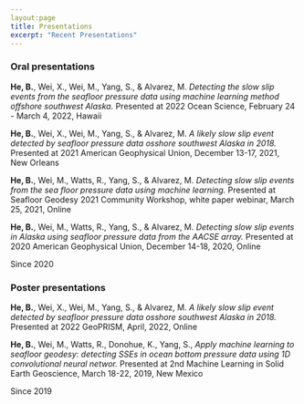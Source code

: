 ```yaml
---
layout:page
title: Presentations
excerpt: "Recent Presentations"
---
```


### Oral presentations 

__He, B.__, Wei, X., Wei, M., Yang, S., & Alvarez, M.  _Detecting the slow slip events from the seafloor pressure data using machine learning method offshore southwest Alaska._  Presented at 2022 Ocean Science, February 24 - March 4, 2022, Hawaii

__He, B.__, Wei, X., Wei, M., Yang, S., & Alvarez, M.  _A likely slow slip event detected by seafloor pressure data osshore southwest Alaska in 2018._   Presented at 2021 American Geophysical Union, December 13-17, 2021, New Orleans

__He, B.__, Wei, M., Watts, R., Yang, S., & Alvarez, M.  _Detecting slow slip events from the sea floor pressure data using machine learning._  Presented at Seafloor Geodesy 2021 Community Workshop, white paper webinar, March 25, 2021, Online

__He, B.__, Wei, M., Watts, R., Yang, S., & Alvarez, M.  _Detecting slow slip events in Alaska using seafloor pressure data from the AACSE array._  Presented at 2020 American Geophysical Union, December 14-18, 2020, Online

Since 2020

### Poster presentations

__He, B.__, Wei, X., Wei, M., Yang, S., & Alvarez, M.  _A likely slow slip event detected by seafloor pressure data osshore southwest Alaska in 2018._  Presented at 2022 GeoPRISM, April, 2022, Online

__He, B.__, Wei, M., Watts, R., Donohue, K., Yang, S.,  _Apply machine learning to seafloor geodesy:
detecting SSEs in ocean bottom pressure data using 1D convolutional neural networ._  Presented at 2nd Machine Learning in Solid Earth Geoscience, March 18-22, 2019, New Mexico

Since 2019
